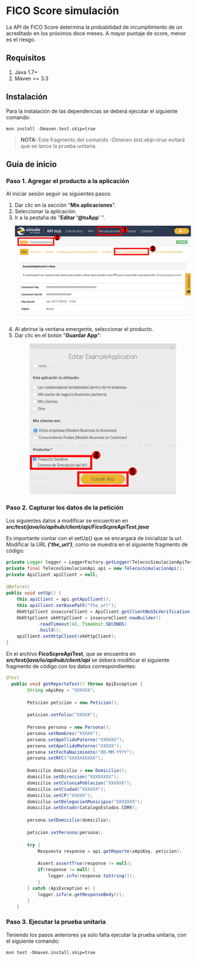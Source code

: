 # FICO Score simulación


La API de FICO Score determina la probabilidad de incumplimiento de un acreditado en los próximos doce meses. A mayor puntaje de score, menor es el riesgo.

## Requisitos

1. Java 1.7+
2. Maven >= 3.3

## Instalación

Para la instalación de las dependencias se deberá ejecutar el siguiente comando:
```shell
mvn install -Dmaven.test.skip=true
```

> **NOTA:** Este fragmento del comando *-Dmaven.test.skip=true* evitará que se lance la prueba unitaria.


## Guía de inicio

### Paso 1. Agregar el producto a la aplicación

Al iniciar sesión seguir os siguientes pasos:

 1. Dar clic en la sección "**Mis aplicaciones**".
 2. Seleccionar la aplicación.
 3. Ir a la pestaña de "**Editar '@tuApp**' ".
    <p align="center">
      <img src="https://github.com/APIHub-CdC/imagenes-cdc/blob/master/edit_applications.jpg" width="900">
    </p>
 4. Al abrirse la ventana emergente, seleccionar el producto.
 5. Dar clic en el botón "**Guardar App**":
    <p align="center">
      <img src="https://github.com/APIHub-CdC/imagenes-cdc/blob/master/selected_product.jpg" width="400">
    </p>

### Paso 2. Capturar los datos de la petición

Los siguientes datos a modificar se encuentran en ***src/test/java/io/apihub/client/api/FicoScpreApiTest.java***

Es importante contar con el setUp() que se encargará de inicializar la url. Modificar la URL ***('the_url')***, como se muestra en el siguiente fragmento de código:

```java
private Logger logger = LoggerFactory.getLogger(TelecosSimulacionApiTest.class.getName());
private final TelecosSimulacionApi api = new TelecosSimulacionApi(); 
private ApiClient apiClient = null;

@Before()
public void setUp() {
	this.apiClient = api.getApiClient();
	this.apiClient.setBasePath("the_url");
	OkHttpClient insecureClient = ApiClient.getClientNoSSLVerification();
	OkHttpClient okHttpClient = insecureClient.newBuilder()
			.readTimeout(60, TimeUnit.SECONDS)
			.build();
	apiClient.setHttpClient(okHttpClient);	
} 
```

En el archivo **FicoScpreApiTest**, que se encuentra en ***src/test/java/io/apihub/client/api*** se deberá modificar el siguiente fragmento de código con los datos correspondientes:

```java
@Test
  public void getReporteTest() throws ApiException {
        String xApiKey = "XXXXXX";

        Peticion peticion = new Peticion();

        peticion.setFolio("XXXXX");

        Persona persona = new Persona();
        persona.setNombres("XXXXX");
        persona.setApellidoPaterno("XXXXXX");
        persona.setApellidoMaterno("XXXXX");
        persona.setFechaNacimiento("DD-MM-YYYY");
        persona.setRFC("XXXXXXXXXX");

        Domicilio domicilio = new Domicilio();
        domicilio.setDireccion("XXXXXXXX");
        domicilio.setColoniaPoblacion("XXXXXX");
        domicilio.setCiudad("XXXXXX");
        domicilio.setCP("XXXXX");
        domicilio.setDelegacionMunicipio("XXXXXXX");
        domicilio.setEstado(CatalogoEstados.CDMX);

        persona.setDomicilio(domicilio);

        peticion.setPersona(persona);

        try {
            Respuesta response = api.getReporte(xApiKey, peticion);

            Assert.assertTrue(response != null);
            if(response != null) {
                logger.info(response.toString());
            }
        } catch (ApiException e) {
            logger.info(e.getResponseBody());
        }
    }
```

### Paso 3. Ejecutar la prueba unitaria

Teniendo los pasos anteriores ya solo falta ejecutar la prueba unitaria, con el siguiente comando:

```shell
mvn test -Dmaven.install.skip=true
```

